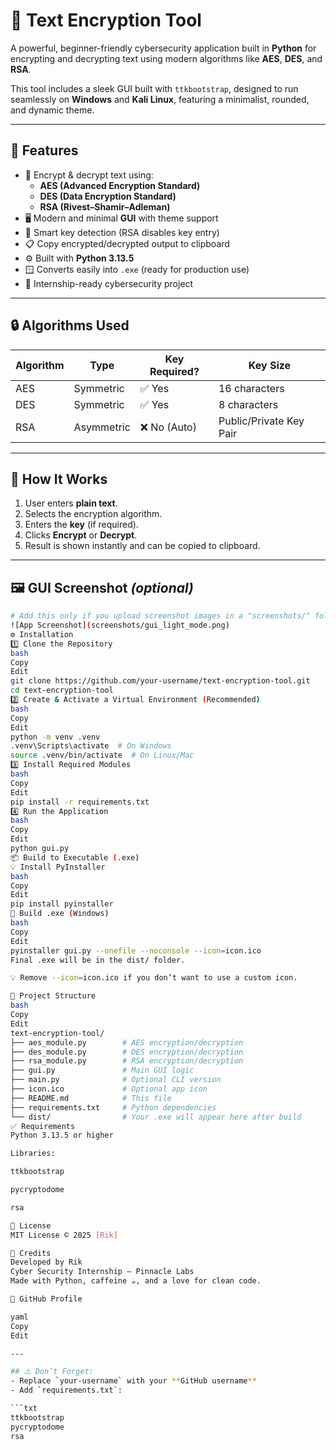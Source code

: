 # 🔐 Text Encryption Tool

A powerful, beginner-friendly cybersecurity application built in **Python** for encrypting and decrypting text using modern algorithms like **AES**, **DES**, and **RSA**.

This tool includes a sleek GUI built with `ttkbootstrap`, designed to run seamlessly on **Windows** and **Kali Linux**, featuring a minimalist, rounded, and dynamic theme.

---

## 🧠 Features

- 🔐 Encrypt & decrypt text using:
  - **AES (Advanced Encryption Standard)**
  - **DES (Data Encryption Standard)**
  - **RSA (Rivest–Shamir–Adleman)**
- 🖥️ Modern and minimal **GUI** with theme support
- 🧠 Smart key detection (RSA disables key entry)
- 📋 Copy encrypted/decrypted output to clipboard
- ⚙️ Built with **Python 3.13.5**
- 🪟 Converts easily into `.exe` (ready for production use)
- 💼 Internship-ready cybersecurity project

---

## 🔒 Algorithms Used

| Algorithm | Type         | Key Required? | Key Size         |
|-----------|--------------|---------------|------------------|
| AES       | Symmetric    | ✅ Yes         | 16 characters     |
| DES       | Symmetric    | ✅ Yes         | 8 characters      |
| RSA       | Asymmetric   | ❌ No (Auto)   | Public/Private Key Pair |

---

## 🚀 How It Works

1. User enters **plain text**.
2. Selects the encryption algorithm.
3. Enters the **key** (if required).
4. Clicks **Encrypt** or **Decrypt**.
5. Result is shown instantly and can be copied to clipboard.

---

## 🖼️ GUI Screenshot *(optional)*

```bash
# Add this only if you upload screenshot images in a "screenshots/" folder
![App Screenshot](screenshots/gui_light_mode.png)
⚙️ Installation
1️⃣ Clone the Repository
bash
Copy
Edit
git clone https://github.com/your-username/text-encryption-tool.git
cd text-encryption-tool
2️⃣ Create & Activate a Virtual Environment (Recommended)
bash
Copy
Edit
python -m venv .venv
.venv\Scripts\activate  # On Windows
source .venv/bin/activate  # On Linux/Mac
3️⃣ Install Required Modules
bash
Copy
Edit
pip install -r requirements.txt
4️⃣ Run the Application
bash
Copy
Edit
python gui.py
📦 Build to Executable (.exe)
💡 Install PyInstaller
bash
Copy
Edit
pip install pyinstaller
🔨 Build .exe (Windows)
bash
Copy
Edit
pyinstaller gui.py --onefile --noconsole --icon=icon.ico
Final .exe will be in the dist/ folder.

💡 Remove --icon=icon.ico if you don’t want to use a custom icon.

📁 Project Structure
bash
Copy
Edit
text-encryption-tool/
├── aes_module.py        # AES encryption/decryption
├── des_module.py        # DES encryption/decryption
├── rsa_module.py        # RSA encryption/decryption
├── gui.py               # Main GUI logic
├── main.py              # Optional CLI version
├── icon.ico             # Optional app icon
├── README.md            # This file
├── requirements.txt     # Python dependencies
└── dist/                # Your .exe will appear here after build
✅ Requirements
Python 3.13.5 or higher

Libraries:

ttkbootstrap

pycryptodome

rsa

📃 License
MIT License © 2025 [Rik]

🤝 Credits
Developed by Rik
Cyber Security Internship – Pinnacle Labs
Made with Python, caffeine ☕, and a love for clean code.

🔗 GitHub Profile

yaml
Copy
Edit

---

## ⚠️ Don’t Forget:
- Replace `your-username` with your **GitHub username**
- Add `requirements.txt`:

```txt
ttkbootstrap
pycryptodome
rsa

